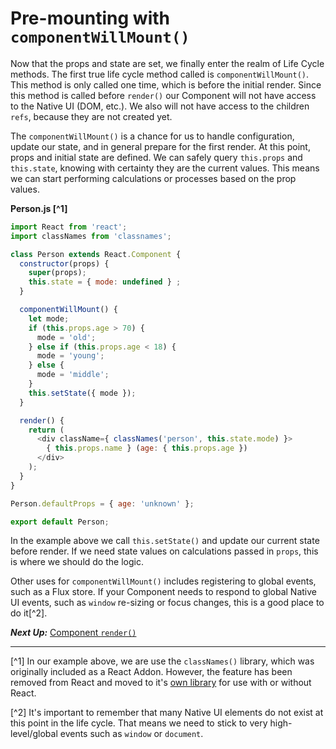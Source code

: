 # Pre-mounting with `componentWillMount()`
 Now that the props and state are set, we finally enter the realm of Life Cycle methods. The first true life cycle method called is `componentWillMount()`. This method is only called one time, which is before the initial render. Since this method is called before `render()` our Component will not have access to the Native UI (DOM, etc.). We also will not have access to the children `refs`, because they are not created yet.

The `componentWillMount()` is a chance for us to handle configuration, update our state, and in general prepare for the first render. At this point, props and initial state are defined. We can safely query `this.props` and `this.state`, knowing with certainty they are the current values. This means we can start performing calculations or processes based on the prop values.

**Person.js [^1]**
```javascript
import React from 'react';
import classNames from 'classnames';

class Person extends React.Component {
  constructor(props) {
    super(props);
    this.state = { mode: undefined } ;
  }

  componentWillMount() {
    let mode;
    if (this.props.age > 70) {
      mode = 'old';
    } else if (this.props.age < 18) {
      mode = 'young';
    } else {
      mode = 'middle';
    }
    this.setState({ mode });
  }

  render() {
    return (
      <div className={ classNames('person', this.state.mode) }>
        { this.props.name } (age: { this.props.age })
      </div>
    );
  }
}

Person.defaultProps = { age: 'unknown' };

export default Person;
```

In the example above we call `this.setState()` and update our current state before render. If we need state values on calculations passed in `props`, this is where we should do the logic. 

Other uses for `componentWillMount()` includes registering to global events, such as a Flux store. If your Component needs to respond to global Native UI events, such as `window` re-sizing or focus changes, this is a good place to do it[^2].

***Next Up:*** [Component `render()`](component_render.md)

---
[^1] In our example above, we are use the `classNames()` library, which was originally included as a React Addon. However, the feature has been removed from React and moved to it's [own library](https://github.com/JedWatson/classnames) for use with or without React.

[^2] It's important to remember that many Native UI elements do not exist at this point in the life cycle. That means we need to stick to very high-level/global events such as `window` or `document`.